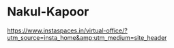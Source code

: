 # Nakul-Kapoor
https://www.instaspaces.in/virtual-office/?utm_source=insta_home&amp;utm_medium=site_header
